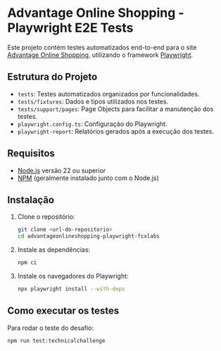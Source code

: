 # Advantage Online Shopping - Playwright E2E Tests

Este projeto contém testes automatizados end-to-end para o site [Advantage Online Shopping](https://www.advantageonlineshopping.com), utilizando o framework [Playwright](https://playwright.dev/).

## Estrutura do Projeto

- `tests`: Testes automatizados organizados por funcionalidades.
- `tests/fixtures`: Dados e tipos utilizados nos testes.
- `tests/support/pages`: Page Objects para facilitar a manutenção dos testes.
- `playwright.config.ts`: Configuração do Playwright.
- `playwright-report`: Relatórios gerados após a execução dos testes.

## Requisitos

- [Node.js](https://nodejs.org/) versão 22 ou superior
- [NPM](https://www.npmjs.com/) (geralmente instalado junto com o Node.js)

## Instalação

1. Clone o repositório:
   ```sh
   git clone <url-do-repositorio>
   cd advantageonlineshopping-playwright-fcxlabs
   ```

2. Instale as dependências:
   ```sh
   npm ci
   ```

3. Instale os navegadores do Playwright:
   ```sh
   npx playwright install --with-deps
   ```

## Como executar os testes

Para rodar o teste do desafio:
```sh
npm run test:technicalchallenge
```
